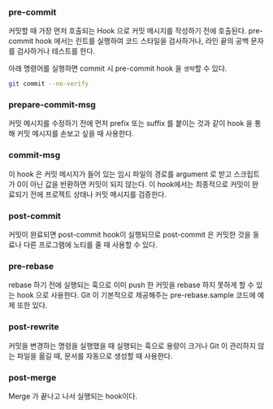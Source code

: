 ### pre-commit

커밋할 때 가장 먼저 호출되는 Hook 으로 커밋 메시지를 작성하기 전에 호출된다. pre-commit hook 에서는 린트를 실행하여 코드 스타일을 검사하거나, 라인 끝의 공백 문자를 검사하거나 테스트를 한다.

아래 명령어를 실행하면 commit 시 pre-commit hook 을 `생략`할 수 있다.

```bash
git commit --no-verify
```

### prepare-commit-msg

커밋 메시지를 수정하기 전에 먼저 prefix 또는 suffix 를 붙이는 것과 같이 hook 을 통해 커밋 메시지를 손보고 싶을 때 사용한다.

### commit-msg

이 hook 은 커밋 메시지가 들어 있는 임시 파일의 경로를 argument 로 받고 스크립트가 0이 아닌 값을 반환하면 커밋이 되지 않는다. 이 hook에서는 최종적으로 커밋이 완료되기 전에 프로젝트 상태나 커밋 메시지를 검증한다.

### post-commit

커밋이 완료되면 post-commit hook이 실행되므로 post-commit 은 커밋한 것을 동료나 다른 프로그램에 노티를 줄 때 사용할 수 있다.

### pre-rebase

rebase 하기 전에 실행되는 훅으로 이미 push 한 커밋을 rebase 하지 못하게 할 수 있는 hook 으로 사용한다. Git 이 기본적으로 제공해주는 pre-rebase.sample 코드에 예제 또한 있다.

### post-rewrite

커밋을 변경하는 명령을 실행했을 때 실행되는 훅으로 용량이 크거나 Git 이 관리하지 않는 파일을 옮길 때, 문서를 자동으로 생성할 때 사용한다.

### post-merge

Merge 가 끝나고 나서 실행되는 hook이다.